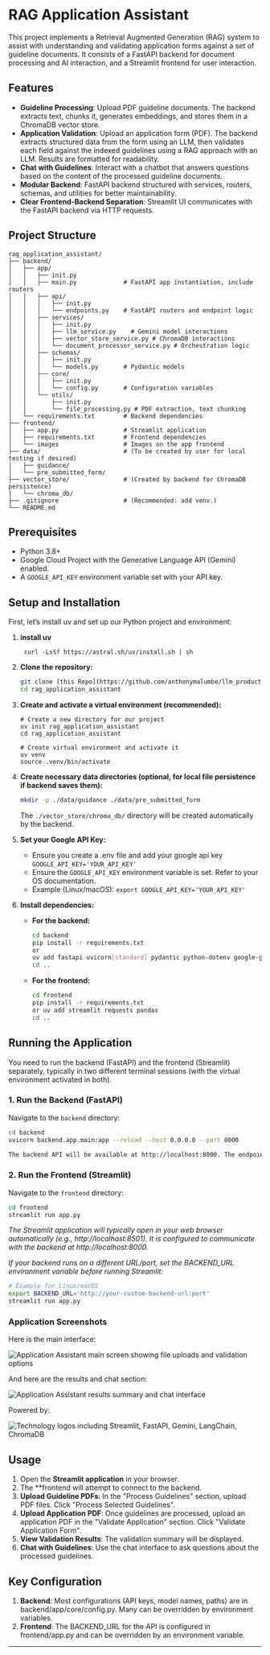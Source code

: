 # RAG Application Assistant

This project implements a Retrieval Augmented Generation (RAG) system to assist with understanding and validating application forms against a set of guideline documents. It consists of a FastAPI backend for document processing and AI interaction, and a Streamlit frontend for user interaction.

## Features

* **Guideline Processing**: Upload PDF guideline documents. The backend extracts text, chunks it, generates embeddings, and stores them in a ChromaDB vector store.
* **Application Validation**: Upload an application form (PDF). The backend extracts structured data from the form using an LLM, then validates each field against the indexed guidelines using a RAG approach with an LLM. Results are formatted for readability.
* **Chat with Guidelines**: Interact with a chatbot that answers questions based on the content of the processed guideline documents.
* **Modular Backend**: FastAPI backend structured with services, routers, schemas, and utilities for better maintainability.
* **Clear Frontend-Backend Separation**: Streamlit UI communicates with the FastAPI backend via HTTP requests.

## Project Structure
```text
rag_application_assistant/
├── backend/
│   ├── app/
│   │   ├── init.py
│   │   ├── main.py             # FastAPI app instantiation, include routers
│   │   ├── api/
│   │   │   ├── init.py
│   │   │   └── endpoints.py    # FastAPI routers and endpoint logic
│   │   ├── services/
│   │   │   ├── init.py
│   │   │   ├── llm_service.py    # Gemini model interactions
│   │   │   ├── vector_store_service.py # ChromaDB interactions
│   │   │   └── document_processor_service.py # Orchestration logic
│   │   ├── schemas/
│   │   │   ├── init.py
│   │   │   └── models.py       # Pydantic models
│   │   ├── core/
│   │   │   ├── init.py
│   │   │   └── config.py       # Configuration variables
│   │   └── utils/
│   │       ├── init.py
│   │       └── file_processing.py # PDF extraction, text chunking
│   └── requirements.txt        # Backend dependencies
├── frontend/
│   ├── app.py                  # Streamlit application
│   ├── requirements.txt        # Frontend dependencies
|   └── images                  # Images on the app frontend
├── data/                       # (To be created by user for local testing if desired)
│   ├── guidance/
│   └── pre_submitted_form/
├── vector_store/               # (Created by backend for ChromaDB persistence)
│   └── chroma_db/
├── .gitignore                  # (Recommended: add venv.)
└── README.md
```

## Prerequisites

* Python 3.8+
* Google Cloud Project with the Generative Language API (Gemini) enabled.
* A `GOOGLE_API_KEY` environment variable set with your API key.

## Setup and Installation
First, let’s install uv and set up our Python project and environment:
1. **install uv**
   ```MacOS/Linux
    curl -LsSf https://astral.sh/uv/install.sh | sh
    ```
3.  **Clone the repository:**
    ```bash
    git clone [this Repo](https://github.com/anthonymalumbe/llm_products)
    cd rag_application_assistant
    ```

4.  **Create and activate a virtual environment (recommended):**

    ```MacOS/Linux
    # Create a new directory for our project
    uv init rag_application_assistant
    cd rag_application_assistant
    
    # Create virtual environment and activate it
    uv venv
    source .venv/bin/activate    
    ```

5.  **Create necessary data directories (optional, for local file persistence if backend saves them):**
    ```bash
    mkdir -p ./data/guidance ./data/pre_submitted_form
    ```
    The `./vector_store/chroma_db/` directory will be created automatically by the backend.

6.  **Set your Google API Key:**
    * Ensure you create a .env file and add your google api key `GOOGLE_API_KEY='YOUR_API_KEY'`
    * Ensure the `GOOGLE_API_KEY` environment variable is set. Refer to your OS documentation.
    * Example (Linux/macOS): `export GOOGLE_API_KEY='YOUR_API_KEY'`

7.  **Install dependencies:**
    * **For the backend:**
        ```bash
        cd backend
        pip install -r requirements.txt
        or
        uv add fastapi uvicorn[standard] pydantic python-dotenv google-generativeai google-api-core chromadb pypdf pypdf2 tqdm langchain-text-splitters sentence-transformers python-multipart cryptography 
        cd ..
        ```
    * **For the frontend:**
        ```bash
        cd frontend
        pip install -r requirements.txt
        or uv add streamlit requests pandas
        cd ..
        ```

## Running the Application

You need to run the backend (FastAPI) and the frontend (Streamlit) separately, typically in two different terminal sessions (with the virtual environment activated in both).

### 1. Run the Backend (FastAPI)

Navigate to the `backend` directory:
```bash
cd backend
uvicorn backend.app.main:app --reload --host 0.0.0.0 --port 8000

The backend API will be available at http://localhost:8000. The endpoints are prefixed with /api/v1/.
```

### 2. Run the Frontend (Streamlit)

Navigate to the `frontend` directory:
```bash
cd frontend
streamlit run app.py
```

*The Streamlit application will typically open in your web browser automatically (e.g., http://localhost:8501). It is configured to communicate with the backend at http://localhost:8000.*

*If your backend runs on a different URL/port, set the BACKEND_URL environment variable before running Streamlit:*

```bash
# Example for Linux/macOS
export BACKEND_URL='http://your-custom-backend-url:port'
streamlit run app.py
```

### Application Screenshots

Here is the main interface:

![Application Assistant main screen showing file uploads and validation options](images/app-1.png)

And here are the results and chat section:

![Application Assistant results summary and chat interface](images/app-2.png)

Powered by:

![Technology logos including Streamlit, FastAPI, Gemini, LangChain, ChromaDB](assets/app-2.png)

## Usage
1. Open the **Streamlit application** in your browser.
2. The **frontend will attempt to connect to the backend.
3. **Upload Guideline PDFs**: In the "Process Guidelines" section, upload PDF files. Click "Process Selected Guidelines".
4. **Upload Application PDF**: Once guidelines are processed, upload an application PDF in the "Validate Application" section. Click "Validate Application Form".
5. **View Validation Results**: The validation summary will be displayed.
6. **Chat with Guidelines**: Use the chat interface to ask questions about the processed guidelines.

## Key Configuration
1. **Backend**: Most configurations (API keys, model names, paths) are in backend/app/core/config.py. Many can be overridden by environment variables.
2. **Frontend**: The BACKEND_URL for the API is configured in frontend/app.py and can be overridden by an environment variable.

---
